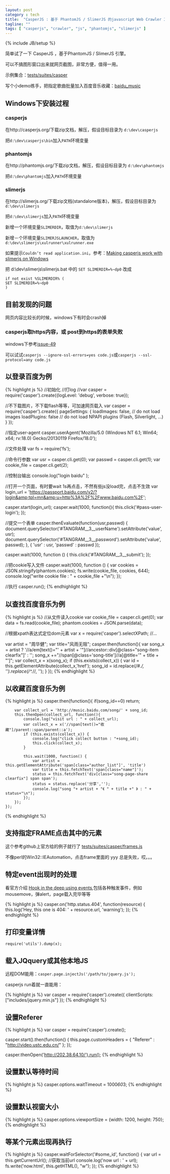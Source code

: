 ```yaml
---
layout: post
category : tech
title:  "CasperJS : 基于 PhantomJS / SlimerJS 的javascript Web Crawler 工具"
tagline: ""
tags: [ "casperjs", "crawler", "js", "phantomjs", "slimerjs" ] 
---
```

{% include JB/setup %}

简单试了一下 CasperJS ，基于PhantomJS / SlimerJS 引擎。

可以不搞图形窗口出来就网页截图，非常方便，值得一用。

示例集合：[tests/suites/casper](https://github.com/n1k0/casperjs/tree/master/tests/suites/casper)

写个小demo练手，把指定歌曲批量加入百度音乐收藏：[baidu_music](https://github.com/abbypan/baidu_music)

## Windows下安装过程

### casperjs

在http://casperjs.org/下载zip文档，解压，假设目标目录为
``d:\dev\casperjs``

把``d:\dev\casperjs\bin``加入``PATH``环境变量

### phantomjs 

在http://phantomjs.org/下载zip文档，解压，假设目标目录为
``d:\dev\phantomjs``

把``d:\dev\phantomjs``加入``PATH``环境变量

### slimerjs

在http://slimerjs.org/下载zip文档(standalone版本)，解压，假设目标目录为
``d:\dev\slimerjs``

把``d:\dev\slimerjs``加入``PATH``环境变量

新增一个环境变量``SLIMERDIR``，取值为``d:\dev\slimerjs``

新增－个环境变量``SLIMERJSLAUNCHER``，取值为``d:\dev\slimerjs\xulrunner\xulrunner.exe``

如果提示``Couldn’t read application.ini``，参考：[Making casperjs work with slimerjs on Windows](http://luksurious.me/?p=64)

把 d:\dev\slimerjs\slimerjs.bat 中的 ``SET SLIMERDIR=%~dp0`` 改成

    if not exist %SLIMERDIR% (
    SET SLIMERDIR=%~dp0
    )

## 目前发现的问题

网页内容比较长的时候，windows下有时会crash掉

### casperjs取https内容，或 post到https的表单失败

windows下参考[issue-49](https://github.com/n1k0/casperjs/issues/49#issuecomment-23147718)

可以试试``casperjs --ignore-ssl-errors=yes code.js``或``casperjs --ssl-protocol=any code.js``

## 以登录百度为例

{% highlight js %}
//初始化
//打log
//var casper = require('casper').create({logLevel: 'debug', verbose: true});

//不下载图片，不下载flash等等，可加速网页载入
var casper = require('casper').create({
  pageSettings: {
        loadImages: false, // do not load images
        loadPlugins: false // do not load NPAPI plugins (Flash, Silverlight, ...)
    }
});

//指定user-agent
casper.userAgent('Mozilla/5.0 (Windows NT 6.1; Win64; x64; rv:18.0) Gecko/20130119 Firefox/18.0');

//文件处理
var fs = require('fs');

//命令行参数
var usr = casper.cli.get(0);
var passwd = casper.cli.get(1);
var cookie_file = casper.cli.get(2);

//控制台输出
console.log("login baidu" );

//打开一个页面，有时要wait 1s再点击，不然有些js没load完，点击不生效
var login_url = 'https://passport.baidu.com/v2/?login&amp;tpl=mn&amp;u=http%3A%2F%2Fwww.baidu.com%2F';

casper.start(login_url);
casper.wait(1000, function(){
    this.click('#pass-user-login');
});


//提交一个表单
casper.thenEvaluate(function(usr,passwd) {
    document.querySelector('#TANGRAM__3__userName').setAttribute('value', usr);
    document.querySelector('#TANGRAM__3__password').setAttribute('value', passwd);
}, { 'usr' : usr, 'passwd' : passwd });

casper.wait(1000, function () {
    this.click('#TANGRAM__3__submit');
});


//把cookie写入文件
casper.wait(1000, function () {
    var cookies = JSON.stringify(phantom.cookies);
    fs.write(cookie_file, cookies, 644);
    console.log("write cookie file : " + cookie_file +"\n");
});

//执行
casper.run();
{% endhighlight %}

## 以查找百度音乐为例

{% highlight js %}
//从文件读入cookie
var cookie_file = casper.cli.get(0);
var data = fs.read(cookie_file);
phantom.cookies = JSON.parse(data);

//根据xpath表达式定位dom元素
var x = require('casper').selectXPath;
//...

var artist = "周华健";
var title="风雨无阻";
casper.then(function(){
        var song_x = artist ? '//a/em[text()="' + artist + '"]//ancestor::div[@class="song-item clearfix"]' : '';
        song_x +="//span[@class='song-title']//a[@title='" + title + "']";
        var collect_x = x(song_x);
        if (this.exists(collect_x)) {
            var id = this.getElementAttribute(collect_x,'href');
            song_id = id.replace(/#.*/, '').replace(/^.*\//, '');
        }
    });
{% endhighlight %}

## 以收藏百度音乐为例

{% highlight js %}
casper.then(function(){
        if(song_id==0) return;

        var collect_url = 'http://music.baidu.com/song/' + song_id;
        this.thenOpen(collect_url, function(){
            console.log("visit url : " + collect_url);
            var collect_x = x('//span[text()="收藏"]/parent::span/parent::a');
            if (this.exists(collect_x)) {
                console.log("click collect button : "+song_id);
                this.click(collect_x);
            }

            this.wait(1000, function() {
                var artist = this.getElementAttribute('span[class="author_list"]', 'title')
                var title = this.fetchText('span[class="name"]');
                status = this.fetchText('div[class="song-page-share clearfix"] span span');
                status = status.replace('分享','');
                console.log("song "+ artist + "《 " + title +" 》 : " + status+"\n");
            });
        });
    });
{% endhighlight %}

## 支持指定FRAME点击其中的元素

这个参考github上官方给的例子就行了 [tests/suites/casper/frames.js](https://github.com/n1k0/casperjs/blob/76b7f73fc098892c31d3df15181d3710b857d573/tests/suites/casper/frames.js)

不像perl的Win32::IEAutomation，点击frame里面的 <a onclick="javascript: xxx();">yyy</a> 总是失败，哎。。。

## 特定event出现时的处理

看官方介绍 [Hook in the deep using events](http://docs.casperjs.org/en/latest/debugging.html#id3),包括各种触发事件，例如mousemove，弹alert，page载入完毕等等

{% highlight js %}
casper.on('http.status.404', function(resource) {
    this.log('Hey, this one is 404: ' + resource.url, 'warning');
});
{% endhighlight %}

## 打印变量详情

``require('utils').dump(x);``

## 载入JQquery或其他本地JS

远程DOM能用：``casper.page.injectJs('/path/to/jquery.js');``

casperjs run着就一直能用：

{% highlight js %}
var casper = require('casper').create({
    clientScripts: ["includes/jquery.min.js"]
});
{% endhighlight %}


## 设置Referer
{% highlight js %}
var casper = require('casper').create();

casper.start().then(function() {
    this.page.customHeaders = {
        "Referer" : "http://video.ustc.edu.cn/"
    };
});

casper.thenOpen('http://202.38.64.10/').run();
{% endhighlight %}

## 设置默认等待时间

{% highlight js %}
casper.options.waitTimeout = 1000*60*3;
{% endhighlight %}

## 设置默认视窗大小

{% highlight js %}
casper.options.viewportSize = {width: 1200, height: 750};
{% endhighlight %}

## 等某个元素出现再执行

{% highlight js %}
casper.waitForSelector('#some_id', function() {
    var url = this.getCurrentUrl(); //获取当前url
    console.log('now url : ' + url);
    fs.write('now.html', this.getHTML(), "w");
});
{% endhighlight %}

